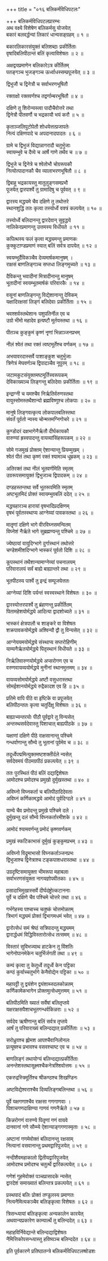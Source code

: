 +++
title = "०१६ बलिकर्मविधिपटलः"

+++
बलिकर्मविधिपटलप्रारम्भः  
अथ वक्ष्ये विशेषेण बलिकर्मसु योजयेत्  
बकारं बलवर्द्धन्यां लिकारं धान्यसङ्ग्रहम् ॥ १ ॥


बकारलिकारसंयुक्तं बलिशब्दाः प्रकीर्तिताः  
वृषादिबलिपीठान्तं बलिं कृत्वाविशेषतः ॥ २ ॥


अक्षद्वयप्रमाणेन बलिकारेऽत्र कीर्तितम्  
पतङ्गञ्च भुजङ्गञ्च ऊर्ध्वाधस्सम्प्रपूजयेत् ॥ ३ ॥


द्विभुजौ च द्विनेत्रौ च सर्वाभरणभूषितौ

रक्ताक्षो रक्तवर्णश्च तद्वर्णाम्बरभूषितौ ॥ ४ ॥


दक्षिणे तु शिरोन्यस्त्वा पादौचैवोत्तरे तथा  
द्विनेत्रौ पीतवर्णौ च भद्रकायौ भयं करौ ॥ ५ ॥


कृताञ्जलिपुटोपेतौ शोधयेत्तत्प्रजापतेः  
नित्यं दक्षिणपादे च अपदानादपादतः ॥ ६ ॥


ग्रामे च द्विभुजं विद्यान्नागरादौ चतुर्भुजाः  
स्वायम्भुवे च दैव्ये च आर्षे गाणे तथैव च ॥ ७ ॥


द्विभुजे च द्विनेत्रे च श्वेतोभौ चोग्ररूपकौ  
नित्योत्पादानकौ चैव व्यालाभरणभूषितौ ॥ ८ ॥


द्विबाहू भद्रकायस्तु मातुलुङ्गसमप्रभौ  
पूजयेत् द्वारपार्श्वे तु ग्रामादिषु च पूर्ववत् ॥ ९ ॥


द्वारस्य मद्ध्यमे चैव दक्षिणे तु तथोत्तरे  
स्थानशुद्धिं ततः कृत्वा तस्योर्ध्वे वक्त्रं कल्पयेत् ॥ १० ॥


तस्योर्ध्वे बलिदानन्तु द्वारदेवान् सुवृद्धये  
नालिकेरप्रमाणन्तु उत्तमस्य विधीयते ॥ ११ ॥


कपित्थस्य फलं कृत्वा मद्ध्यमन्तु प्रमाणकः  
कुक्कुटाण्डप्रमाणं स्यात् बलिं सर्वत्र दापयेत् ॥ १२ ॥


स्वयम्भूर्दैविकञ्चैव देव्यमार्षकमानुषम् ।  
राक्षसं बाणलिङ्गञ्च सप्तधा लिङ्गमुच्यते ॥ १३ ॥


दैविकन्तु भवादीनां मित्रादीनान्तु मानुषम्  
भूतादीनां स्वयम्भूतमार्षकं परिवारकैः ॥ १४ ॥


वसूनां बाणलिङ्गन्तु विद्येशानान्तु देविकम्  
यक्षादिरक्षसां लिङ्गं बलिदेवाः प्रकीर्तिताः ॥ १५ ॥


भवश्शर्वस्तथेशानः पशुपतिर्नील एव च  
उग्रो भीमो महादेव इत्यष्टौ मूर्तयस्तथा ॥ १६ ॥


पीतञ्च कुङ्कुमं कृृष्णं नृृणां भिन्नाञ्जनप्रभम्

नीलं श्वेतं तथा रक्तं त्वष्टमूर्तेश्च वर्णकम् ॥ १७ ॥


अभयावरदास्सर्वे पाशाङ्कुश चतुर्भुजाः  
त्रिणेत्रं मेघवर्णञ्च द्विपादञ्चैव नूपुरम् ॥ १८ ॥


जटामकुटसंयुक्तमष्टमूर्तिस्वरूपकम्  
देविकाख्यञ्च लिङ्गन्तु बलिदेवाः प्रकीर्तिताः ॥ १९ ॥


इन्द्राग्नी च यमश्चैव निर्ऋतिर्वरुणस्तथा  
वायुस्सोमस्तथैशान्यो ब्रह्मविष्णुश्च लोकपाः ॥ २० ॥


मानुषे लिङ्गवत्कृत्य लोकपालबलिस्तथा  
संवर्तं पूर्वतो न्यस्य चोन्मत्तमग्निगोचरे ॥ २१ ॥


कुण्डोदरं दक्षभागेनैर्ऋतौ दीर्घकायकौ  
वारुण्यां ह्रस्वपादन्तु वायव्यांसिंहरूपकम् ॥ २२ ॥


सोमे गजमुखं प्रोक्तम् ऐशान्यान्तु प्रियम्मुखम् ।  
श्वेतं पीतं तथा कृष्णं रक्तं श्यामञ्च धूम्रकम् ॥ २३ ॥


अतिरक्तं तथा नीलं भूतवर्णमिति स्मृतम्  
उग्ररूपसमायुक्तं द्विभुजञ्च द्विपादकम् ॥ २४ ॥


दण्डहस्तन्तथा सर्वे भूतरूपमिति स्मृतम्  
अष्टभूतमिदं प्रोक्तं स्वायम्भुवबलिं ददेत् ॥ २५ ॥


मद्ध्यहारञ्च हारायां वृषभादिप्रदक्षिणम्  
वृषभं पूर्वतस्स्थाप्य आग्नेय्यां पावकस्तथा ॥ २६ ॥


मातृृणां दक्षिणे भागे वीरविघ्नसमन्वितम्  
विघ्नेशं नैर्ऋते भागे सुब्रह्मण्यन्तु पश्चिमे ॥ २७ ॥


ज्येष्ठायां वायुदिग्भागे दुर्गास्थानं तथोत्तरे  
चण्डेशमीशदिग्भागे भास्करं पूर्वतो दिशि ॥ २८ ॥


कूपस्थानं तथैशान्यामाग्नेय्यां पचनालयम्  
परिवारालयं सर्वं बाह्ये बाह्यान्तरे तथा ॥ २९ ॥


भूतपीठस्य पार्श्वे तु इन्द्रं सम्पूजयेत्ततः

आग्नेय्यां दिशि पर्यन्तं स्वस्वस्थाने विशेषतः ॥ ३० ॥


द्वारस्योत्तरपार्श्वे तु ब्रंहाणन्तु प्रकीर्तितम्  
पितामहेशयोर्मद्ध्ये आदित्या द्वादशोच्यते ॥ ३१ ॥


भास्करं क्षेत्रपालौ च शाङ्करे वा विशेषतः  
शक्रपावकयोर्मद्ध्ये अश्विन्यौ द्वौ तु विन्यसेत् ॥ ३२ ॥


आग्नेययमयोर्मद्ध्ये संस्थाप्य सप्तरोहिणीम्  
याम्यनैर्ऋतयोर्मद्ध्ये पितृस्थानं विधीयते ॥ ३३ ॥


निर्ऋतिवारुणयोर्मद्ध्ये अप्सरोगण एव च  
वरुणवायव्ययोर्मद्ध्ये मुनीनां स्थानमुत्तमम् ॥ ३४ ॥


वायव्यसोमयोर्मद्ध्ये अष्टौ वसुधरास्तथा  
सोमईशानयोर्मद्ध्ये रुद्रैकादश एव हि ॥ ३५ ॥


प्रतिमे वापि पीठे वा इष्टिके वा प्रपूजयेत्  
बलिपीठन्ततः कृत्वा चतुर्दिक्षु विशेषतः ॥ ३६ ॥


बाह्याभ्यन्तरयोः पीठौ पूर्वद्वारे तु विन्यसेत्  
अन्तस्थसर्वदेवास्तु पिशाचात् बाह्यपीठके ॥ ३७ ॥


यक्षाणां दक्षिणे पीठे राक्षसानान्तु पश्चिमे  
गन्धर्वाणान्तु सौम्ये तु भूतानां पूर्वमेव च ॥ ३८ ॥


तदूर्ध्वेपद्ममित्युक्तमष्टशक्तीर्दले न्यसेत्  
सर्वदेवमयं पीठमग्रपीठं प्रकल्पयेत् ॥ ३९ ॥


ततः पुरस्थितं पीठं बलिं दद्याद्विशेषतः  
आमोदश्च प्रमोदश्च प्रमुखो दुर्मुखस्तथा ॥ ४० ॥


अविघ्नो विघ्नकर्ता च बलिपीठादिदेवताः  
अविघ्नं कर्णिकामद्ध्ये आमोदं पूर्वदिग्दले ॥ ४१ ॥


याम्ये चैव प्रमोदन्तु प्रमुखे पश्चिमे दले ।  
दुर्मुखन्तु दलं सौम्ये विघ्नकर्तारमीशके ॥ ४२ ॥


आमोदं श्यामवर्णन्तु प्रमोदं कृष्णवर्णकम्

प्रमुखं स्फटिकाभासं दुर्मुखं कुङ्कुमप्रभम् ॥ ४३ ॥


अविघ्नो विद्रुमाभासो विघ्नकर्ताञ्जनप्रभः  
द्विभुजाश्च द्विनेत्राश्च टङ्कपाशधरास्तथा ॥ ४४ ॥


उग्रदृष्टिसमायुक्ता भीमरूपा महाबलाः  
सर्वाभरणसंयुक्ता नागयज्ञोपवीतकाः ॥ ४५ ॥


प्रसादाभिमुखास्सर्वे दीर्घदंष्ट्रोत्कटाननाः  
पूर्वे च दक्षिणे चैव पश्चिमे चोत्तरे तथा ॥ ४६ ॥


गर्भगेहस्य पश्चाच्च चतुष्कं चोत्तमोन्नतम्  
त्रिभागं मद्ध्यमं प्रोक्तं द्विभागमधमं भवेत् ॥ ४७ ॥


द्वारोत्सेधं समं श्रेष्ठं सत्रिपादन्तु मद्ध्यमम्  
द्वारार्द्धधमं विद्धिविस्तारोत्सेध तत्समम् ॥ ४८ ॥


विस्तारं सुविभज्याथ हाटकेन तु विंशतिः  
भागेनोपानमेकेन चतुर्भिर्जगती तथा ॥ ४९ ॥


कम्पं कृत्वा तु केतूर्ध्वे तदूर्ध्वे केन पट्टिका  
कण्ठं कुर्याच्चतुर्भागे केनैवोद्येन पट्टिका ॥ ५० ॥


महापट्टी तु द्वयंशेन द्व्यंशाब्जदलकोन्नतम्  
कर्णिकामेकभागेन प्रोक्तमुत्सेधमुत्तमम् ॥ ५१ ॥


बलिपीठमिति ख्यातं सर्वेषां बलितृप्तये  
यक्षराक्षसपैशाचभूतगन्धर्वकिन्नराः ॥ ५२ ॥


सर्वदेव ऋषीणान्तु बलिं सर्वत्र तृप्तये  
आर्षं तु परिवाराख्यं बलिन्दद्यात् प्रकीर्तिताः ॥ ५३ ॥


सरोध्रुवश्च ह्लोमश आपश्चैवानिलोनलः  
प्रत्यूषश्च प्रभावश्च वसवश्चाष्ट एव च ॥ ५४ ॥


बाणलिङ्गं तथायोग्यं बलिन्दद्यात्प्रकीर्तिताः  
अनन्तेशस्तथासूक्ष्मश्चैकनेत्रश्शिवोत्तमः ॥ ५५ ॥


एकरुद्रस्त्रिमूर्तिश्च श्रीकण्ठश्च शिखण्डिनः

अष्टविद्येश्वराश्चैव दिव्यलिङ्गबलिन्तथा ॥ ५६ ॥


पूर्वे यक्षगणाश्चैव राक्षसा गणगाणवाः ।  
पिशाचगणदाक्षिण्या गाणवं गणनैर्ऋते ॥ ५७ ॥


किन्नरोगणं वारुण्ये पितृृणां गणं वायवे  
दानवानां गणे सौम्म्ये ऐशान्याङ्गगणास्मृताः ॥ ५८ ॥


अष्टानां गणमेवोक्तं बलिदानन्तु रक्षसाम्  
नित्यानां वसवानान्तु प्रथमद्वारिपूजयेत् ॥ ५९ ॥


नन्दीशैवमहाकालो द्वितीयद्वारिपूजयेत्  
आमोदश्च प्रमोदश्च चतुर्त्थे द्वारिकल्पयेत् ॥ ६० ॥


गणेशं गुहमेवोक्तं पञ्चप्रासादके न्यसेत्  
द्वारदेशं समाख्यातं बलिन्तत्र प्रकल्पयेत् ॥ ६१ ॥


प्रस्थपादं बलिः प्रोक्तं तण्डुलस्य प्रमाणतः  
नित्यनैमित्यकञ्चैव बलिङ्कृत्वा विशेषतः ॥ ६२ ॥


त्रिसन्ध्यायां बलिङ्कृत्वा अन्यकालेन कारयेत्  
अथवान्यप्रकारेण काम्यार्त्थे तु बलिन्ददेत् ॥ ६३ ॥


महाहविर्निवेद्यान्ते बलिन्दद्याद्विशेषतः  
नैमित्तिकोपसन्ध्यास्तु हविष्यञ्च बलिन्ददेत ॥ ६४ ॥



इति पूर्वकारणे प्रतिष्ठातन्त्रे बलिकर्मविधिपटलष्षोडशः


